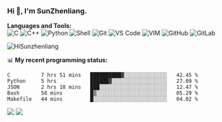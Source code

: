
### Hi 👋, I'm SunZhenliang.



**Languages and Tools:**  
![C](https://img.shields.io/badge/-00599C?&logo=c&logoColor=white)
![C++](https://img.shields.io/badge/-C++-00599C?&logo=c%2B%2B&logoColor=white)
![Python](https://img.shields.io/badge/-Python-8fcfd1?&logo=Python)
![Shell](https://img.shields.io/badge/-Shell-blasck?&logo=Shell)
![Git](https://img.shields.io/badge/-Git-black?&logo=git)
![VS Code](https://img.shields.io/badge/-VS%20Code-007ACC?&logo=visual-studio-code)
![VIM](https://img.shields.io/badge/-vim-blasck?&logo=vim)
![GitHub](https://img.shields.io/badge/-GitHub-181717?&logo=github)
![GitLab](https://img.shields.io/badge/-GitLab-FCA121?&logo=gitlab)


<img   src="https://github-readme-stats.vercel.app/api?username=HiSunzhenliang&count_private=true&show_icons=true" alt="HiSunzhenliang" />

📊 **My recent programming status:**
<!--START_SECTION:waka-->
```text
C          7 hrs 51 mins   ██████████▓░░░░░░░░░░░░░░   42.45 % 
Python     5 hrs           ██████▓░░░░░░░░░░░░░░░░░░   27.09 % 
JSON       2 hrs 18 mins   ███░░░░░░░░░░░░░░░░░░░░░░   12.47 % 
Bash       58 mins         █▒░░░░░░░░░░░░░░░░░░░░░░░   05.29 % 
Makefile   44 mins         █░░░░░░░░░░░░░░░░░░░░░░░░   04.02 % 
```
<!--END_SECTION:waka-->
[![](https://img.shields.io/ubuntu/v/ubuntu-wallpapers)](https://kubuntu.org/)
![](https://visitor-badge.glitch.me/badge?page_id=HiSunzhenliang.readme)

